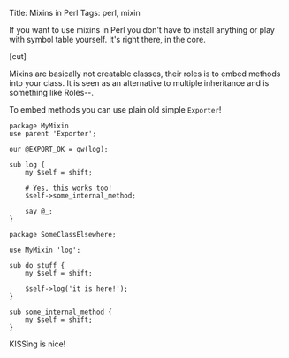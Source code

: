 Title: Mixins in Perl
Tags: perl, mixin

If you want to use mixins in Perl you don't have to install anything or play
with symbol table yourself. It's right there, in the core.

[cut]

Mixins are basically not creatable classes, their roles is to embed methods into
your class. It is seen as an alternative to multiple inheritance and is
something like Roles--.

To embed methods you can use plain old simple `Exporter`!

```
package MyMixin
use parent 'Exporter';

our @EXPORT_OK = qw(log);

sub log {
    my $self = shift;

    # Yes, this works too!
    $self->some_internal_method;

    say @_;
}

package SomeClassElsewhere;

use MyMixin 'log';

sub do_stuff {
    my $self = shift;

    $self->log('it is here!');
}

sub some_internal_method {
    my $self = shift;
}
```

KISSing is nice!

